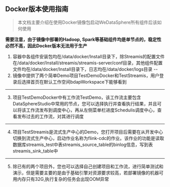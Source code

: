 ## Docker版本使用指南
> 本文档主要介绍在使用Docker镜像包启动WeDataSphere所有组件后该如何使用

**需要注意，由于镜像中部署的Hadoop, Spark等基础组件均是单节点的，稳定性必然不高，因此Docker版本无法用于生产**

1. 容器中各组件安装包均在/data/docker/Install目录下，除Streamis的配置文件在/data/docker/Install/streamis/streamis-server/conf目录，其他组件配置文件均在/data/docker/Install目录下，日志均在/data/docker/logs目录
--
2. 镜像中提供了两个简单Demo项目TestDemoDocker和TestStreamis，用户登录后选择首页在默认工作空间bdapWorkspace下能够看到
---
3. 项目TestDemoDocker中有工作流TestDemo，该工作流主要包含DataSphereStudio中常用的节点，您可以选择执行并查看执行结果，并且可以将该工作流发布到调度中心，再从左侧菜单栏进度Schedulis调度中心，查看发布过去的工作流，对其进行调度
---
4. 项目TestStreamis是流式生产中心的Demo，您打开项目后需要在从开发中心切换到流式生产中心，启动作业名称为flink-cdc的作业。该作业的功能是读取数据库streamis_test中表streamis_source_table的binlog信息，写到表streamis_sink_table中
---
5. 除已有的两个项目外，您也可以选择自己创建项目和工作流，进行简单测试和演示，但是需要主要的是由于基础引擎对资源要求较高，若部署镜像的机器可用内存只有32G,执行复杂的任务会出现OOM异常